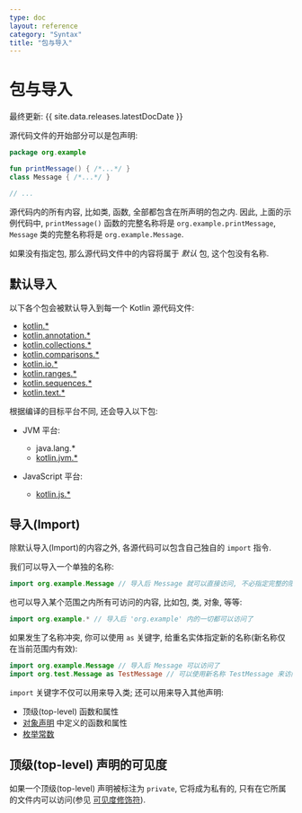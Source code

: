 ```yaml
---
type: doc
layout: reference
category: "Syntax"
title: "包与导入"
---
```


# 包与导入

最终更新: {{ site.data.releases.latestDocDate }}

源代码文件的开始部分可以是包声明:

```kotlin
package org.example

fun printMessage() { /*...*/ }
class Message { /*...*/ }

// ...
```

源代码内的所有内容, 比如类, 函数, 全部都包含在所声明的包之内.
因此, 上面的示例代码中, `printMessage()` 函数的完整名称将是 `org.example.printMessage`,
`Message` 类的完整名称将是 `org.example.Message`.

如果没有指定包, 那么源代码文件中的内容将属于 _默认_ 包, 这个包没有名称.

## 默认导入

以下各个包会被默认导入到每一个 Kotlin 源代码文件:

- [kotlin.*](https://kotlinlang.org/api/latest/jvm/stdlib/kotlin/index.html)
- [kotlin.annotation.*](https://kotlinlang.org/api/latest/jvm/stdlib/kotlin.annotation/index.html)
- [kotlin.collections.*](https://kotlinlang.org/api/latest/jvm/stdlib/kotlin.collections/index.html)
- [kotlin.comparisons.*](https://kotlinlang.org/api/latest/jvm/stdlib/kotlin.comparisons/index.html)
- [kotlin.io.*](https://kotlinlang.org/api/latest/jvm/stdlib/kotlin.io/index.html)
- [kotlin.ranges.*](https://kotlinlang.org/api/latest/jvm/stdlib/kotlin.ranges/index.html)
- [kotlin.sequences.*](https://kotlinlang.org/api/latest/jvm/stdlib/kotlin.sequences/index.html)
- [kotlin.text.*](https://kotlinlang.org/api/latest/jvm/stdlib/kotlin.text/index.html)

根据编译的目标平台不同, 还会导入以下包:

- JVM 平台:
  - java.lang.*
  - [kotlin.jvm.*](https://kotlinlang.org/api/latest/jvm/stdlib/kotlin.jvm/index.html)

- JavaScript 平台:
  - [kotlin.js.*](https://kotlinlang.org/api/latest/jvm/stdlib/kotlin.js/index.html)

## 导入(Import)

除默认导入(Import)的内容之外, 各源代码可以包含自己独自的 `import` 指令.

我们可以导入一个单独的名称:

```kotlin
import org.example.Message // 导入后 Message 就可以直接访问, 不必指定完整的限定符
```

也可以导入某个范围之内所有可访问的内容, 比如包, 类, 对象, 等等:

```kotlin
import org.example.* // 导入后 'org.example' 内的一切都可以访问了
```

如果发生了名称冲突, 你可以使用 `as` 关键字, 给重名实体指定新的名称(新名称仅在当前范围内有效):

```kotlin
import org.example.Message // 导入后 Message 可以访问了
import org.test.Message as TestMessage // 可以使用新名称 TestMessage 来访问 'org.test.Message'
```

`import` 关键字不仅可以用来导入类; 还可以用来导入其他声明:

  * 顶级(top-level) 函数和属性
  * [对象声明](object-declarations.html#object-declarations-overview) 中定义的函数和属性
  * [枚举常数](enum-classes.html)

## 顶级(top-level) 声明的可见度

如果一个顶级(top-level) 声明被标注为 `private`, 它将成为私有的,
只有在它所属的文件内可以访问(参见 [可见度修饰符](visibility-modifiers.html)).
